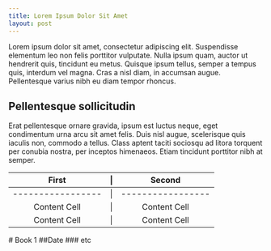 ```yaml
---
title: Lorem Ipsum Dolor Sit Amet
layout: post
---
```


<span class="blogpost">
Lorem ipsum dolor sit amet, consectetur adipiscing elit. Suspendisse elementum leo non felis porttitor vulputate. Nulla ipsum quam, auctor ut hendrerit quis, tincidunt eu metus. Quisque ipsum tellus, semper a tempus quis, interdum vel magna. Cras a nisl diam, in accumsan augue. Pellentesque varius nibh eu diam tempor rhoncus.

## Pellentesque sollicitudin

Erat pellentesque ornare gravida, ipsum est luctus neque, eget condimentum urna arcu sit amet felis. Duis nisl augue, scelerisque quis iaculis non, commodo a tellus. Class aptent taciti sociosqu ad litora torquent per conubia nostra, per inceptos himenaeos. Etiam tincidunt porttitor nibh at semper. 

<center>

First |&#124;| Second
:-----------:  |:-:|:--------------:
-----------------|&#124;|-----------------
Content Cell     |&#124;| Content Cell   
Content Cell     |&#124;| Content Cell  

</center>
# Book 1 
##Date 
### etc

</span>